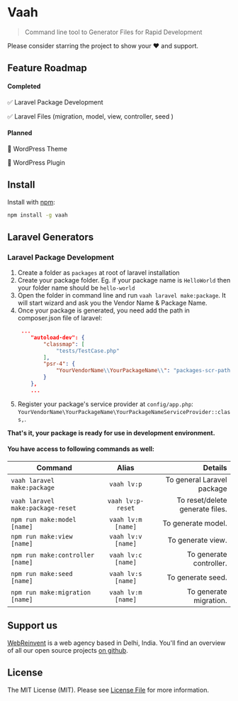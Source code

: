 # Vaah

> Command line tool to Generator Files for Rapid Development

Please consider starring the project to show your :heart: and support.

## Feature Roadmap

#### Completed
:white_check_mark: Laravel Package Development

:white_check_mark: Laravel Files (migration, model, view, controller, seed )


#### Planned
:black_square_button: WordPress Theme

:black_square_button: WordPress Plugin



## Install

Install with [npm](https://www.npmjs.com/):

```sh
npm install -g vaah
```

## Laravel Generators

### Laravel Package Development
1. Create a folder as `packages` at root of laravel installation
2. Create your package folder. Eg. if your package name is `HelloWorld` then your folder name should be `hello-world`
3. Open the folder in command line and run `vaah laravel make:package`. It will start wizard and ask you the Vendor Name & Package Name.
4. Once your package is generated, you need add the path in composer.json file of laravel:
    ```json
     ...
        "autoload-dev": {
            "classmap": [
                "tests/TestCase.php"
            ],
            "psr-4": {
                "YourVendorName\\YourPackageName\\": "packages-scr-path"
            }
        },
        ...
    ```
5. Register your package's service provider at `config/app.php`: `YourVendorName\YourPackageName\YourPackageNameServiceProvider::class,`. 

**That's it, your package is ready for use in development environment.**

#### You have access to following commands as well:

| Command        | Alias           | Details  |
| ------------- |:-------------:| -----:|
| `vaah laravel make:package`      | `vaah lv:p` | To general Laravel package |
| `vaah laravel make:package-reset`      | `vaah lv:p-reset`      | To reset/delete generate files. |
| `npm run make:model [name]`      | `vaah lv:m [name]`      | To generate model. |
| `npm run make:view [name]`      | `vaah lv:v [name]`      | To generate view. |
| `npm run make:controller [name]`      | `vaah lv:c [name]`      | To generate controller. |
| `npm run make:seed [name]`      | `vaah lv:s [name]`      | To generate seed. |
| `npm run make:migration [name]`      | `vaah lv:m [name]`      | To generate migration. |

## Support us

[WebReinvent](https://www.webreinvent.com) is a web agency based in Delhi, India. You'll find an overview of all our open source projects [on github](https://github.com/webreinvent).

## License

The MIT License (MIT). Please see [License File](LICENSE) for more information.
